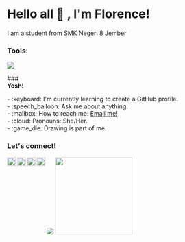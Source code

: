 # <summary><strong>Hello all :wave: , I'm Florence!</strong></summary>
I am a student from SMK Negeri 8 Jember

### <summary><strong>Tools:</strong></summary>
<p>
    <img src="https://img.shields.io/badge/Text%20Editor-Visual%20Studio%20Code-blue?&logo=visual%20studio%20code&logoColor=blue" />
</p>
### <summary><strong>Yosh!</strong></summary>
<p>
    - :keyboard: I'm currently learning to create a GitHub profile. </br>
    - :speech_balloon: Ask me about anything.</br>
    - :mailbox: How to reach me: <a href="mailto:florencia300307@gmail.com">Email me!</a>  </br>
    - :cloud: Pronouns: She/Her. </br>
    - :game_die: Drawing is part of me. </br>
<p>
 
### <summary><strong>Let's connect!</strong></summary>
<a href="https://twitter.com/yours">
  <img align="left" alt="Goo's Twitter" width="20px" src="https://simpleicons.now.sh/twitter/495f7e" />
</a>
<a href="https://www.instagram.com/yours/">
  <img align="left" alt="Goo's Instagram" width="20px" src="https://simpleicons.now.sh/instagram/495f7e" />
</a>
<a href="https://www.whatsapps.com/yours/">
  <img align="left" alt="Goo's Whatsapp" width="20px" src="https://simpleicons.now.sh/whatsapp/495f7e" />
</a>
<a href="https://yours.com/">
  <img align="left" alt="Goo's Blog" width="20px" src="https://simpleicons.now.sh/blogger/495f7e" />
</a>
<p>
    <img src="https://github-readme-stats.vercel.app/api?username=Florence&hide=contribs,prs&show_icons=true&hide_border=true&title_color=000" />
    <img src="https://github-readme-stats.vercel.app/api/top-langs/?username=Florence&layout=compact" height=180 />
</p>
